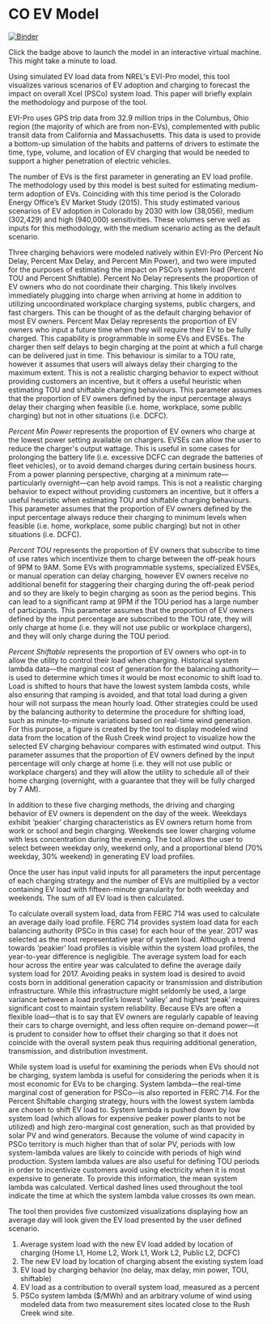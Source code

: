 # CO EV Model
[![Binder](https://mybinder.org/badge.svg)](https://mybinder.org/v2/gh/skoeb/CO-EV-Model/master?filepath=CO%20EV%20Model.ipynb)

Click the badge above to launch the model in an interactive virtual machine. This might take a minute to load. 

Using simulated EV load data from NREL's EVI-Pro model, this tool visualizes various scenarios of EV adoption and charging to forecast the impact on overall Xcel (PSCo) system load. This paper will briefly explain the methodology and purpose of the tool. 

EVI-Pro uses GPS trip data from 32.9 million trips in the Columbus, Ohio region (the majority of which are from non-EVs), complemented with public transit data from California and Massachusetts. This data is used to provide a bottom-up simulation of the habits and patterns of drivers to estimate the time, type, volume, and location of EV charging that would be needed to support a higher penetration of electric vehicles. 

The number of EVs is the first parameter in generating an EV load profile. The methodology used by this model is best suited for estimating medium-term adoption of EVs. Coinciding with this time period is the Colorado Energy Office’s EV Market Study (2015). This study estimated various scenarios of EV adoption in Colorado by 2030 with low (38,056), medium (302,429) and high (940,000) sensitivities. These volumes serve well as inputs for this methodology, with the medium scenario acting as the default scenario. 

Three charging behaviors were modeled natively within EVI-Pro (Percent No Delay, Percent Max Delay, and Percent Min Power), and two were imputed for the purposes of estimating the impact on PSCo’s system load (Percent TOU and Percent Shiftable). 
Percent No Delay represents the proportion of EV owners who do not coordinate their charging. This likely involves immediately plugging into charge when arriving at home in addition to utilizing uncoordinated workplace charging systems, public chargers, and fast chargers. This can be thought of as the default charging behavior of most EV owners.
Percent Max Delay represents the proportion of EV owners who input a future time when they will require their EV to be fully charged. This capability is programmable in some EVs and EVSEs. The charger then self delays to begin charging at the point at which a full charge can be delivered just in time. This behaviour is similar to a TOU rate, however it assumes that users will always delay their charging to the maximum extent. This is not a realistic charging behavior to expect without providing customers an incentive, but it offers a useful heuristic when estimating TOU and shiftable charging behaviours. This parameter assumes that the proportion of EV owners defined by the input percentage always delay their charging when feasible (i.e. home, workplace, some public charging) but not in other situations (i.e. DCFC).

*Percent Min Power* represents the proportion of EV owners who charge at the lowest power setting available on chargers. EVSEs can allow the user to reduce the charger's output wattage. This is useful in some cases for prolonging the battery life (i.e. excessive DCFC can degrade the batteries of fleet vehicles), or to avoid demand charges during certain business hours. From a power planning perspective, charging at a minimum rate––particularly overnight––can help avoid ramps. This is not a realistic charging behavior to expect without providing customers an incentive, but it offers a useful heuristic when estimating TOU and shiftable charging behaviours. This parameter assumes that the proportion of EV owners defined by the input percentage always reduce their charging to minimum levels when feasible (i.e. home, workplace, some public charging) but not in other situations (i.e. DCFC).

*Percent TOU* represents the proportion of EV owners that subscribe to time of use rates which incentivize them to charge between the off-peak hours of 9PM to 9AM. Some EVs with programmable systems, specialized EVSEs, or manual operation can delay charging, however EV owners receive no additional benefit for staggering their charging during the off-peak period and so they are likely to begin charging as soon as the period begins. This can lead to a significant ramp at 9PM if the TOU period has a large number of participants. This parameter assumes that the proportion of EV owners defined by the input percentage are subscribed to the TOU rate, they will only charge at home (i.e. they will not use public or workplace chargers), and they will only charge during the TOU period.

*Percent Shiftable* represents the proportion of EV owners who opt-in to allow the utility to control their load when charging. Historical system lambda data––the marginal cost of generation for the balancing authority–– is used to determine which times it would be most economic to shift load to. Load is shifted to hours that have the lowest system lambda costs, while also ensuring that ramping is avoided, and that total load during a given hour will not surpass the mean hourly load. Other strategies could be used by the balancing authority to determine the procedure for shifting load, such as minute-to-minute variations based on real-time wind generation. For this purpose, a figure is created by the tool to display modeled wind data from the location of the Rush Creek wind project to visualize how the selected EV charging behaviour compares with estimated wind output. This parameter assumes that the proportion of EV owners defined by the input percentage will only charge at home (i.e. they will not use public or workplace chargers) and they will allow the utility to schedule all of their home charging (overnight, with a guarantee that they will be fully charged by 7 AM).

In addition to these five charging methods, the driving and charging behavior of EV owners is dependent on the day of the week. Weekdays exhibit ‘peakier’ charging characteristics as EV owners return home from work or school and begin charging. Weekends see lower charging volume with less concentration during the evening. The tool allows the user to select between weekday only, weekend only, and a proportional blend (70% weekday, 30% weekend) in generating EV load profiles. 

Once the user has input valid inputs for all parameters the input percentage of each charging strategy and the number of EVs are multiplied by a vector containing EV load with fifteen-minute granularity for both weekday and weekends. The sum of all EV load is then calculated.

To calculate overall system load, data from FERC 714 was used to calculate an average daily load profile. FERC 714 provides system load data for each balancing authority (PSCo in this case) for each hour of the year. 2017 was selected as the most representative year of system load. Although a trend towards ‘peakier’ load profiles is visible within the system load profiles, the year-to-year difference is negligible. The average system load for each hour across the entire year was calculated to define the average daily system load for 2017. Avoiding peaks in system load is desired to avoid costs born in additional generation capacity or transmission and distribution infrastructure. While this infrastructure might seldomly be used, a large variance between a load profile’s lowest ‘valley’ and highest ‘peak’ requires significant cost to maintain system reliability. Because EVs are often a flexible load––that is to say that EV owners are regularly capable of leaving their cars to charge overnight, and less often require on-demand power––it is prudent to consider how to offset their charging so that it does not coincide with the overall system peak thus requiring additional generation, transmission, and distribution investment. 

While system load is useful for examining the periods when EVs should not be charging, system lambda is useful for considering the periods when it is most economic for EVs to be charging. System lambda––the real-time marginal cost of generation for PSCo––is also reported in FERC 714. For the Percent Shiftable charging strategy, hours with the lowest system lambda are chosen to shift EV load to. System lambda is pushed down by low system load (which allows for expensive peaker power plants to not be utilized) and high zero-marginal cost generation, such as that provided by solar PV and wind generators. Because the volume of wind capacity in PSCo territory is much higher than that of solar PV, periods with low system-lambda values are likely to coincide with periods of high wind production. System lambda values are also useful for defining TOU periods in order to incentivize customers avoid using electricity when it is most expensive to generate. To provide this information, the mean system lambda was calculated. Vertical dashed lines used throughout the tool indicate the time at which the system lambda value crosses its own mean.

The tool then provides five customized visualizations displaying how an average day will look given the EV load presented by the user defined scenario. 

1. Average system load with the new EV load added by location of charging (Home L1, Home L2, Work L1, Work L2, Public L2, DCFC) 
2. The new EV load by location of charging absent the existing system load
3. EV load by charging behavior (no delay, max delay, min power, TOU, shiftable)
4. EV load as a contribution to overall system load, measured as a percent
5. PSCo system lambda ($/MWh) and an arbitrary volume of wind using modeled data from two measurement sites located close to the Rush Creek wind site. 
